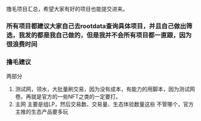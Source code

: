 撸毛项目汇总，希望大家有好的项目也能提交进来。

### 所有项目都建议大家自己去rootdata查询具体项目，并且自己做出筛选，我发的都是我自己做的，但是我并不会所有项目都一直跟，因为很浪费时间

### 撸毛建议
两部分
1. 测试网，领水，大批量刷交易，因为没有成本，有能力的用脚本，因为测试网卷。再就是官方的一些NFT之类的一定要打。
2. 主网 主要是组LP，然后交易数、交易量、生态体验数量这些
不管哪个，官方主推的生态产品要多玩